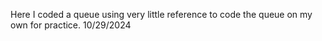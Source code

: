 Here I coded a queue using very little reference to code the queue on my own for practice.
10/29/2024
